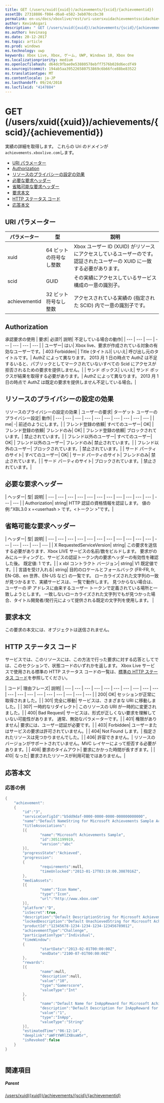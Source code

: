 ```yaml
---
title: GET (/users/xuid({xuid})/achievements/{scid}/{achievementid})
assetID: 27318886-f084-d6a8-e582-3eb070ccbc38
permalink: en-us/docs/xboxlive/rest/uri-usersxuidachievementsscidachievementidget.html
author: KevinAsgari
description: " GET (/users/xuid({xuid})/achievements/{scid}/{achievementid})"
ms.author: kevinasg
ms.date: 20-12-2017
ms.topic: article
ms.prod: windows
ms.technology: uwp
keywords: Xbox Live, Xbox, ゲーム, UWP, Windows 10, Xbox One
ms.localizationpriority: medium
ms.openlocfilehash: d64dc9fbae0e53880578ebff7576b028d6ecdf49
ms.sourcegitcommit: 194ab5aa395226580753869c6b66fce88be83522
ms.translationtype: MT
ms.contentlocale: ja-JP
ms.lasthandoff: 09/24/2018
ms.locfileid: "4147884"
---
```

# <a name="get-usersxuidxuidachievementsscidachievementid"></a>GET (/users/xuid({xuid})/achievements/{scid}/{achievementid})
実績の詳細を取得します。 これらの Uri のドメインが`achievements.xboxlive.com`します。
 
  * [URI パラメーター](#ID4EV)
  * [Authorization](#ID4EAB)
  * [リソースのプライバシーの設定の効果](#ID4E4C)
  * [必要な要求ヘッダー](#ID4EPG)
  * [省略可能な要求ヘッダー](#ID4EPH)
  * [要求本文](#ID4ECBAC)
  * [HTTP ステータス コード](#ID4ENBAC)
  * [応答本文](#ID4EBGAC)
 
<a id="ID4EV"></a>

 
## <a name="uri-parameters"></a>URI パラメーター
 
| パラメーター| 型| 説明| 
| --- | --- | --- | 
| xuid| 64 ビットの符号なし整数| Xbox ユーザー ID (XUID) がリソースにアクセスしているユーザーのです。 認証されたユーザーの XUID に一致する必要があります。| 
| scid| GUID| その実績にアクセスしているサービス構成の一意の識別子。| 
| achievementid| 32 ビット符号なし整数| アクセスされている実績の (指定された SCID) 内で一意の識別子です。| 
  
<a id="ID4EAB"></a>

 
## <a name="authorization"></a>Authorization
 
承認要求の使用 | 要求| 必須?| 説明| 不足している場合の動作| 
| --- | --- | --- | --- | --- | --- | --- | 
| ユーザー| はい| Xbox live、要求が作成されている対象の有効なユーザーです。| 403 Forbidden| 
| Title (タイトル)| いいえ| 呼び出し元のタイトルです。| AuthZ によって異なります。 2013 月 1 日の時点で AuthZ は不足するいると、パブリックとしてマークされていないすべての Scid にアクセスが拒否されるための要求を提供しません。| 
| サンド ボックス| いいえ| サンド ボックスが結果を取得する必要があります。| AuthZ によって異なります。 2013 月 1 日の時点で AuthZ は既定の要求を提供しません不足している場合。| 
  
<a id="ID4E4C"></a>

 
## <a name="effect-of-privacy-settings-on-resource"></a>リソースのプライバシーの設定の効果
 
リソースのプライバシーの設定の効果 | ユーザーの要求| ターゲット ユーザーのプライバシー設定| 動作| 
| --- | --- | --- | --- | --- | --- | --- | --- | --- | --- | 
| me| -| 前述のようにします。| 
| フレンド登録の依頼| すべてのユーザー| OK| 
| フレンド登録の依頼| フレンドのみ| OK| 
| フレンド登録の依頼| ブロックされています。| 禁止されています。| 
| フレンド以外のユーザー| すべてのユーザー| OK| 
| フレンド以外のユーザー| フレンドのみ| 禁止されています。| 
| フレンド以外のユーザー| ブロックされています。| 禁止されています。| 
| サード パーティのサイト| すべてのユーザー| OK| 
| サード パーティのサイト| フレンドのみ| 禁止されています。| 
| サード パーティのサイト| ブロックされています。| 禁止されています。| 
  
<a id="ID4EPG"></a>

 
## <a name="required-request-headers"></a>必要な要求ヘッダー
 
| ヘッダー| 型| 説明| 
| --- | --- | --- | --- | --- | --- | --- | --- | --- | --- | --- | --- | --- | 
| Authorization| string| HTTP 認証の資格情報を認証します。 値の例:"XBL3.0 x =&lt;userhash > です。&lt;トークン >"です。| 
  
<a id="ID4EPH"></a>

 
## <a name="optional-request-headers"></a>省略可能な要求ヘッダー
 
| ヘッダー| 型| 説明| 
| --- | --- | --- | --- | --- | --- | --- | --- | --- | --- | --- | --- | --- | --- | --- | --- | 
| X RequestedServiceVersion| string| この要求を送信する必要があります、Xbox LIVE サービスの名前/数をビルドします。 要求がのみにルーティングと、サービスの認証トークン内の要求ヘッダーの有効性を確認した後。 既定値: 1 です。| 
| x xbl コントラクト バージョン| string| V1 既定値です。| 
| 言語を受け入れる| string| 目的のロケールとフォールバック (FR-FR, fr, EN-GB、en 世界、EN-US など) の一覧です。 ローカライズされた文字列の一致が見つかるまで、実績サービスは、一覧で動作します。 見つからない場合は、ユーザーの IP アドレスに由来するユーザー トークンで定義されている場所と一致しようとします。 一致しないローカライズされた文字列でもが見つかった場合、タイトル開発者/発行元によって提供される既定の文字列を使用します。 | 
  
<a id="ID4ECBAC"></a>

 
## <a name="request-body"></a>要求本文
 
この要求の本文には、オブジェクトは送信されません。
  
<a id="ID4ENBAC"></a>

 
## <a name="http-status-codes"></a>HTTP ステータス コード
 
サービスでは、このリソースには、この方法で行った要求に対する応答としてでは、このセクションで、状態コードのいずれかを返します。 Xbox Live サービスで使用される標準の HTTP ステータス コードの一覧は、[標準の HTTP ステータス コード](../../additional/httpstatuscodes.md)を参照してください。
 
| コード| 理由フレーズ| 説明| 
| --- | --- | --- | --- | --- | --- | --- | --- | --- | --- | --- | --- | --- | --- | --- | --- | --- | --- | --- | 
| 200| OK| セッションが正常に取得されました。| 
| 301| 完全に移動| サービスは、さまざまな URI に移動しました。| 
| 307| 一時的なリダイレクト| このリソースの URI が一時的に変更されました。| 
| 400| Bad Request| サービスは、形式が正しくない要求を理解していない可能性があります。 通常、無効なパラメーターです。| 
| 401| 権限がありません| 要求には、ユーザー認証が必要です。| 
| 403| Forbidden| ユーザーまたはサービスの要求は許可されていません。| 
| 404| Not Found します。| 指定されたリソースは見つかりませんでした。| 
| 406| 許容できません。| リソースのバージョンがサポートされていません。MVC レイヤーによって拒否する必要があります。| 
| 408| 要求のタイムアウト| 要求にかかった時間が長すぎます。| 
| 410| なった| 要求されたリソースが利用可能ではありません。| 
  
<a id="ID4EBGAC"></a>

 
## <a name="response-body"></a>応答本文
 
<a id="ID4EHGAC"></a>

 
### <a name="sample-response"></a>応答の例
 

```cpp
{
    "achievement":
    {
        "id":"3",
        "serviceConfigId":"b5dd9daf-0000-0000-0000-000000000000",
        "name":"Default NameString for Microsoft Achievements Sample Achievement 3",
        "titleAssociations":
        [{
                "name":"Microsoft Achievements Sample",
                "id":3051199919,
                "version":"abc"
        }],
        "progressState":"Achieved",
        "progression":
        {
                "requirements":null,
                "timeUnlocked":"2013-01-17T03:19:00.3087016Z",
        },
        "mediaAssets":
        [{
                "name":"Icon Name",
                "type":"Icon",
                "url":"http://www.xbox.com"
        }],
        "platform":"D",
        "isSecret":true,
        "description":"Default DescriptionString for Microsoft Achievements Sample Achievement 3",
        "lockedDescription":"Default UnachievedString for Microsoft Achievements Sample Achievement 3",
        "productId":"12345678-1234-1234-1234-123456789012",
        "achievementType":"Challenge",
        "participationType":"Individual",
        "timeWindow":
        {
                "startDate":"2013-02-01T00:00:00Z",
                "endDate":"2100-07-01T00:00:00Z"
        },
        "rewards":
        [{
                "name":null,
                "description":null,
                "value":"10",
                "type":"Gamerscore",
                "valueType":"Int"
        },
        {
                "name":"Default Name for InAppReward for Microsoft Achievements Sample Achievement 3",
                "description":"Default Description for InAppReward for Microsoft Achievements Sample Achievement 3",
                "value":"1",
                "type":"InApp",
                "valueType":"String"
        }],
        "estimatedTime":"06:12:14",
        "deeplink":"aWFtYWRlZXBsaW5r",
        "isRevoked":false
    }
}
         
```

   
<a id="ID4ERGAC"></a>

 
## <a name="see-also"></a>関連項目
 
<a id="ID4ETGAC"></a>

 
##### <a name="parent"></a>Parent 

[/users/xuid({xuid})/achievements/{scid}/{achievementid}](uri-usersxuidachievementsscidachievementid.md)

   